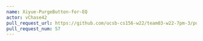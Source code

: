 ```yaml
---
name: Xiyue-PurgeButton-for-EQ
actor: vChase42
pull_request_url: https://github.com/ucsb-cs156-w22/team03-w22-7pm-3/pull/57
pull_request_num: 57
---
```

